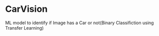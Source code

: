 # CarVision
ML model to identify if Image has a Car or not(Binary Classifiction using Transfer Learning)
